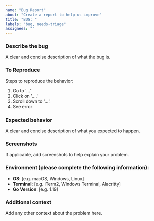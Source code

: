 ```yaml
---
name: "Bug Report"
about: "Create a report to help us improve"
title: "BUG: "
labels: "bug, needs-triage"
assignees: ""
---
```


### Describe the bug

A clear and concise description of what the bug is.

### To Reproduce

Steps to reproduce the behavior:

1. Go to '...'
2. Click on '....'
3. Scroll down to '....'
4. See error

### Expected behavior

A clear and concise description of what you expected to happen.

### Screenshots

If applicable, add screenshots to help explain your problem.

### Environment (please complete the following information):

- **OS**: [e.g. macOS, Windows, Linux]
- **Terminal**: [e.g. iTerm2, Windows Terminal, Alacritty]
- **Go Version**: [e.g. 1.19]

### Additional context

Add any other context about the problem here.

